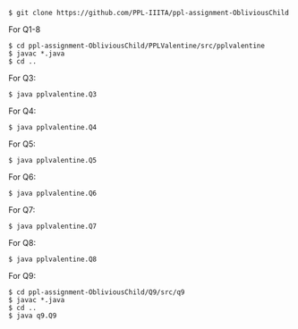 ```
$ git clone https://github.com/PPL-IIITA/ppl-assignment-ObliviousChild
```

For Q1-8
```
$ cd ppl-assignment-ObliviousChild/PPLValentine/src/pplvalentine
$ javac *.java
$ cd ..
```
For Q3:
```
$ java pplvalentine.Q3
```

For Q4:
```
$ java pplvalentine.Q4
```

For Q5:
```
$ java pplvalentine.Q5
```

For Q6:
```
$ java pplvalentine.Q6
```

For Q7:
```
$ java pplvalentine.Q7
```

For Q8:
```
$ java pplvalentine.Q8
```


For Q9:

```
$ cd ppl-assignment-ObliviousChild/Q9/src/q9
$ javac *.java
$ cd ..
$ java q9.Q9
```

